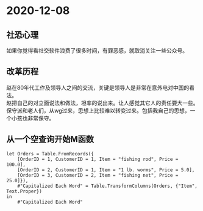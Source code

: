 # 2020-12-08

## 社恐心理

如果你觉得看社交软件浪费了很多时间，有罪恶感，就取消关注一些公众号。   


## 改革历程 

赵在80年代工作及领导人之间的交流，关键是领导人是非常在意外电对中国的看法。  
赵把自己的对立面说法和做法，坦率的说出来。让人感觉其它人的责任要大一些。  
保守派和老人们，从wg过来，思想上比较难以转变过来。包括我自己的思想，一个小孩也非常保守。  

## 从一个空查询开始M函数

```
let Orders = Table.FromRecords({  
    [OrderID = 1, CustomerID = 1, Item = "fishing rod", Price = 100.0],  
    [OrderID = 2, CustomerID = 1, Item = "1 lb. worms", Price = 5.0],  
    [OrderID = 3, CustomerID = 2, Item = "fishing net", Price = 25.0]}),  
    #"Capitalized Each Word" = Table.TransformColumns(Orders, {"Item", Text.Proper})  
in  
    #"Capitalized Each Word"
```
